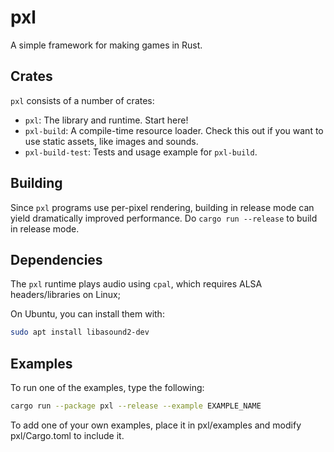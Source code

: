 # pxl

A simple framework for making games in Rust.

## Crates

`pxl` consists of a number of crates:

- `pxl`: The library and runtime. Start here!
- `pxl-build`: A compile-time resource loader. Check this out if you want to use static assets, like images and sounds.
- `pxl-build-test`: Tests and usage example for `pxl-build`.

## Building

Since `pxl` programs use per-pixel rendering, building in release mode can yield dramatically improved performance. Do `cargo run --release` to build in release mode.

## Dependencies

The `pxl` runtime plays audio using `cpal`, which requires ALSA headers/libraries on Linux;

On Ubuntu, you can install them with:

```sh
sudo apt install libasound2-dev
```

## Examples

To run one of the examples, type the following:
```sh
cargo run --package pxl --release --example EXAMPLE_NAME
```

To add one of your own examples, place it in pxl/examples and modify pxl/Cargo.toml
to include it.
